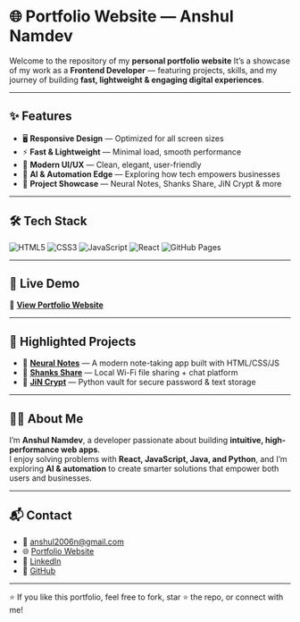 # 🌐 Portfolio Website — Anshul Namdev

Welcome to the repository of my **personal portfolio website** 
It’s a showcase of my work as a **Frontend Developer** — featuring projects, skills, and my journey of building **fast, lightweight & engaging digital experiences**.

---

## ✨ Features
- 🖥️ **Responsive Design** — Optimized for all screen sizes  
- ⚡ **Fast & Lightweight** — Minimal load, smooth performance  
- 🎨 **Modern UI/UX** — Clean, elegant, user-friendly  
- 🤖 **AI & Automation Edge** — Exploring how tech empowers businesses  
- 📂 **Project Showcase** — Neural Notes, Shanks Share, JiN Crypt & more  

---

## 🛠️ Tech Stack
![HTML5](https://img.shields.io/badge/HTML5-E34F26?style=for-the-badge&logo=html5&logoColor=white)
![CSS3](https://img.shields.io/badge/CSS3-1572B6?style=for-the-badge&logo=css3&logoColor=white)
![JavaScript](https://img.shields.io/badge/JavaScript-323330?style=for-the-badge&logo=javascript&logoColor=F7DF1E)
![React](https://img.shields.io/badge/React-20232A?style=for-the-badge&logo=react&logoColor=61DAFB)
![GitHub Pages](https://img.shields.io/badge/GitHub%20Pages-181717?style=for-the-badge&logo=github&logoColor=white)

---

## 🚀 Live Demo
🔗 **[View Portfolio Website](https://axshul.github.io/Portfolio/)**  

---

## 📌 Highlighted Projects
- 📝 **[Neural Notes](https://perchance.org/noteit-shanks)** — A modern note-taking app built with HTML/CSS/JS  
- 📡 **[Shanks Share](https://github.com/Axshul/Shanks-Share)** — Local Wi-Fi file sharing + chat platform  
- 🔐 **[JiN Crypt](https://github.com/Axshul/JiN-Crypt)** — Python vault for secure password & text storage  

---

## 👨‍💻 About Me
I’m **Anshul Namdev**, a developer passionate about building **intuitive, high-performance web apps**.  
I enjoy solving problems with **React, JavaScript, Java, and Python**, and I’m exploring **AI & automation** to create smarter solutions that empower both users and businesses.  

---

## 📬 Contact
- 📧 [anshul2006n@gmail.com](mailto:anshul2006n@gmail.com)  
- 🌐 [Portfolio Website](https://axshul.github.io/Portfolio/)  
- 💼 [LinkedIn](https://www.linkedin.com/in/anshul-namdev-b149b5329/)  
- 🐙 [GitHub](https://github.com/axshul)  

---

⭐ If you like this portfolio, feel free to fork, star ⭐ the repo, or connect with me!  
